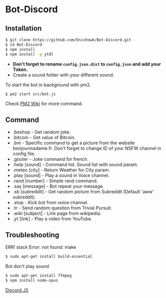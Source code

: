 # Bot-Discord

## Installation

```sh
$ git clone https://github.com/Enishowk/Bot-Discord.git
$ cd Bot-Discord
$ npm install
$ npm install -g ytdl
```

* **Don't forget to rename `config.json.dist` to `config.json` and add your Token.**
* Create a sound folder with your different sound.

To start the bot in background with pm2.

```sh
$ pm2 start src/bot.js
```

Check [PM2 Wiki](https://github.com/Unitech/pm2/wiki) for more command.

## Command

* .beshop - Get random joke.
* .bitcoin - Get value of Bitcoin.
* .bm - Specific command to get a picture from the website bonjourmadame.fr. Don't forget to change ID of your NSFW channel in config file.
* .gouter - Joke command for french.
* .help [sound] - Command list. Sound list with sound param.
* .meteo [city] - Return Weather for City param.
* .play [sound] - Play a sound in Voice channel.
* .rand [number] - Simple rand command.
* .say [message] - Bot repeat your message.
* .sb [subreddit] - Get random picture from Subreddit (Default 'aww' subreddit).
* .stop - Kick bot from voice channel.
* .tr - Send random question from Trivial Pursuit.
* .wiki [subject] - Link page from wikipedia.
* .yt [link] - Play a video from YouTube.

## Troubleshooting

ERR! stack Error: not found: make
```sh
$ sudo apt-get install build-essential
```

Bot don't play sound
```sh
$ sudo apt-get install ffmpeg
$ npm install node-opus
```

[Discord JS](https://github.com/hydrabolt/discord.js/)
